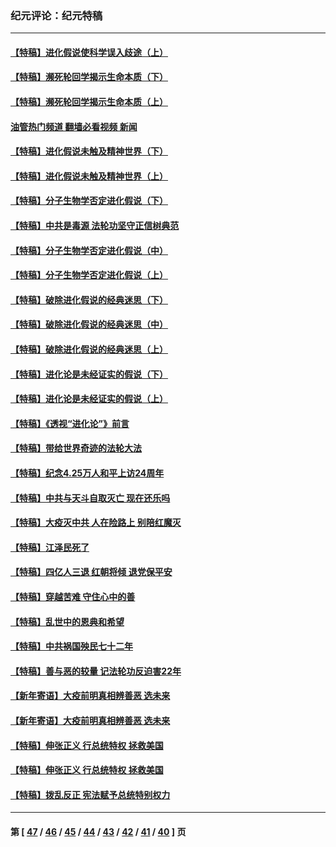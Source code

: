 ### 纪元评论：纪元特稿
---
#### [【特稿】进化假说使科学误入歧途（上）](../../pages/nsc424/n14081007.md?10110330) 
#### [【特稿】濒死轮回学揭示生命本质（下）](../../pages/nsc424/n14069057.md?10110330) 
#### [【特稿】濒死轮回学揭示生命本质（上）](../../pages/nsc424/n14056006.md?10110330) 
#### [油管热门频道 翻墙必看视频 新闻](ok?10110330)
#### [【特稿】进化假说未触及精神世界（下）](../../pages/nsc424/n14048707.md?10110330) 
#### [【特稿】进化假说未触及精神世界（上）](../../pages/nsc424/n14042113.md?10110330) 
#### [【特稿】分子生物学否定进化假说（下）](../../pages/nsc424/n14038267.md?10110330) 
#### [【特稿】中共是毒源 法轮功坚守正信树典范](../../pages/nsc424/n14037281.md?10110330) 
#### [【特稿】分子生物学否定进化假说（中）](../../pages/nsc424/n14035548.md?10110330) 
#### [【特稿】分子生物学否定进化假说（上）](../../pages/nsc424/n14032398.md?10110330) 
#### [【特稿】破除进化假说的经典迷思（下）](../../pages/nsc424/n14029015.md?10110330) 
#### [【特稿】破除进化假说的经典迷思（中）](../../pages/nsc424/n14027341.md?10110330) 
#### [【特稿】破除进化假说的经典迷思（上）](../../pages/nsc424/n14024749.md?10110330) 
#### [【特稿】进化论是未经证实的假说（下）](../../pages/nsc424/n14022170.md?10110330) 
#### [【特稿】进化论是未经证实的假说（上）](../../pages/nsc424/n14020737.md?10110330) 
#### [【特稿】《透视“进化论”》前言](../../pages/nsc424/n14019941.md?10110330) 
#### [【特稿】带给世界奇迹的法轮大法](../../pages/nsc424/n13994132.md?10110330) 
#### [【特稿】纪念4.25万人和平上访24周年](../../pages/nsc424/n13980883.md?10110330) 
#### [【特稿】中共与天斗自取灭亡 现在还乐吗](../../pages/nsc424/n13897482.md?10110330) 
#### [【特稿】大疫灭中共 人在险路上 别陪红魔灭](../../pages/nsc424/n13890697.md?10110330) 
#### [【特稿】江泽民死了](../../pages/nsc424/n13876300.md?10110330) 
#### [【特稿】四亿人三退 红朝将倾 退党保平安](../../pages/nsc424/n13794378.md?10110330) 
#### [【特稿】穿越苦难 守住心中的善](../../pages/nsc424/n13784979.md?10110330) 
#### [【特稿】乱世中的恩典和希望](../../pages/nsc424/n13734687.md?10110330) 
#### [【特稿】中共祸国殃民七十二年](../../pages/nsc424/n13272607.md?10110330) 
#### [【特稿】善与恶的较量 记法轮功反迫害22年](../../pages/nsc424/n13086597.md?10110330) 
#### [【新年寄语】大疫前明真相辨善恶 选未来](../../pages/nsc424/n12660855.md?10110330) 
#### [【新年寄语】大疫前明真相辨善恶 选未来](../../pages/nsc424/n12660855.md?10110330) 
#### [【特稿】伸张正义 行总统特权 拯救美国](../../pages/nsc424/n12616806.md?10110330) 
#### [【特稿】伸张正义 行总统特权 拯救美国](../../pages/nsc424/n12616806.md?10110330) 
#### [【特稿】拨乱反正 宪法赋予总统特别权力](../../pages/nsc424/n12598306.md?10110330) 

---
#### 第 [ [47](./47.md?10110330) / [46](./46.md?10110330) / [45](./45.md?10110330) / [44](./44.md?10110330) / [43](./43.md?10110330) / [42](./42.md?10110330) / [41](./41.md?10110330) / [40](./40.md?10110330) ] 页
